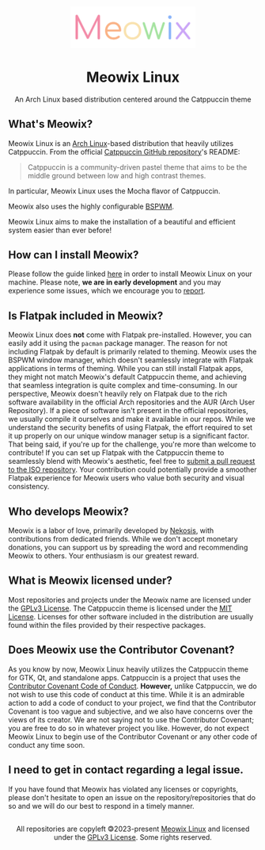 <p align="center">
<img src="https://github.com/Meowix-Linux/Meowix-ISO/blob/main/assets/meowix-text.svg?raw=true" width="50%" height="50%">
</p>

<h1 align="center">Meowix Linux</h1>

<p align="center">An Arch Linux based distribution centered around the Catppuccin theme</p>

## What's Meowix?

Meowix Linux is an [Arch Linux](https://archlinux.org/)-based distribution that heavily utilizes Catppuccin. From the official [Catppuccin GitHub repository](https://github.com/catppuccin/catppuccin)'s README:

> Catppuccin is a community-driven pastel theme that aims to be the middle ground between low and high contrast themes.

In particular, Meowix Linux uses the Mocha flavor of Catppuccin.

Meowix also uses the highly configurable [BSPWM](https://github.com/baskerville/bspwm).

Meowix Linux aims to make the installation of a beautiful and efficient system easier than ever before!

## How can I install Meowix?

Please follow the guide linked [here](https://github.com/Meowix-Linux/Meowix-ISO/#installation) in order to install Meowix Linux on your machine. Please note, **we are in early development** and you may experience some issues, which we encourage you to [report](https://github.com/Meowix-Linux/Meowix-ISO/issues).

## Is Flatpak included in Meowix?

Meowix Linux does **not** come with Flatpak pre-installed. However, you can easily add it using the `pacman` package manager. The reason for not including Flatpak by default is primarily related to theming. Meowix uses the BSPWM window manager, which doesn't seamlessly integrate with Flatpak applications in terms of theming. While you can still install Flatpak apps, they might not match Meowix's default Catppuccin theme, and achieving that seamless integration is quite complex and time-consuming. In our perspective, Meowix doesn't heavily rely on Flatpak due to the rich software availability in the official Arch repositories and the AUR (Arch User Repository). If a piece of software isn't present in the official repositories, we usually compile it ourselves and make it available in our repos. While we understand the security benefits of using Flatpak, the effort required to set it up properly on our unique window manager setup is a significant factor. That being said, if you're up for the challenge, you're more than welcome to contribute! If you can set up Flatpak with the Catppuccin theme to seamlessly blend with Meowix's aesthetic, feel free to [submit a pull request to the ISO repository](https://github.com/Meowix-Linux/Meowix-ISO/pulls). Your contribution could potentially provide a smoother Flatpak experience for Meowix users who value both security and visual consistency.

## Who develops Meowix?

Meowix is a labor of love, primarily developed by [Nekosis](https://github.com/Nekosis), with contributions from dedicated friends. While we don't accept monetary donations, you can support us by spreading the word and recommending Meowix to others. Your enthusiasm is our greatest reward.

## What is Meowix licensed under?

Most repositories and projects under the Meowix name are licensed under the [GPLv3 License](https://www.gnu.org/licenses/gpl-3.0.en.html). The Catppuccin theme is licensed under the [MIT License](https://opensource.org/license/mit/). Licenses for other software included in the distribution are usually found within the files provided by their respective packages.

## Does Meowix use the Contributor Covenant?

As you know by now, Meowix Linux heavily utilizes the Catppuccin theme for GTK, Qt, and standalone apps. Catppuccin is a project that uses the [Contributor Covenant Code of Conduct](https://github.com/catppuccin/.github/blob/main/CODE_OF_CONDUCT.md). **However,** unlike Catppuccin, we do not wish to use this code of conduct at this time. While it is an admirable action to add a code of conduct to your project, we find that the Contributor Covenant is too vague and subjective, and we also have concerns over the views of its creator. We are not saying not to use the Contributor Covenant; you are free to do so in whatever project you like. However, do not expect Meowix Linux to begin use of the Contributor Covenant or any other code of conduct any time soon.

## I need to get in contact regarding a legal issue.

If you have found that Meowix has violated any licenses or copyrights, please don't hesitate to open an issue on the repository/repositories that do so and we will do our best to respond in a timely manner.

##

<p align="center">All repositories are copyleft 🄯2023-present <a href="https://github.com/Meowix-Linux/">Meowix Linux</a> and licensed under the <a href="https://www.gnu.org/licenses/gpl-3.0.en.html">GPLv3 License</a>. Some rights reserved.</p>
